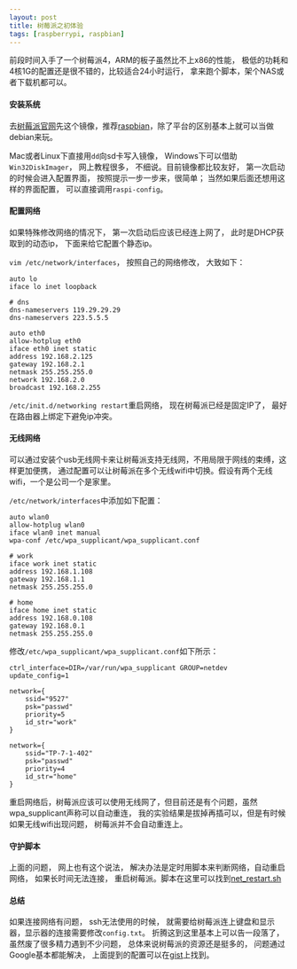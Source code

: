 ```yaml
---
layout: post
title: 树莓派之初体验
tags: [raspberrypi, raspbian]
---
```


前段时间入手了一个树莓派4，ARM的板子虽然比不上x86的性能， 极低的功耗和4核1G的配置还是很不错的，比较适合24小时运行， 拿来跑个脚本，架个NAS或者下载机都可以。

<!--more-->

#### 安装系统

去[树莓派官网](https://www.raspberrypi.org/)先这个镜像，推荐[raspbian](https://www.raspberrypi.org/downloads/raspbian/)，除了平台的区别基本上就可以当做debian来玩。

Mac或者Linux下直接用`dd`向sd卡写入镜像， Windows下可以借助`Win32DiskImager`， 网上教程很多， 不细说。目前镜像都比较友好， 第一次启动的时候会进入配置界面， 按照提示一步一步来，很简单； 当然如果后面还想用这样的界面配置， 可以直接调用`raspi-config`。

#### 配置网络

如果特殊修改网络的情况下， 第一次启动后应该已经连上网了， 此时是DHCP获取到的动态ip， 下面来给它配置个静态ip。

`vim /etc/network/interfaces`， 按照自己的网络修改， 大致如下：

```
auto lo
iface lo inet loopback

# dns
dns-nameservers 119.29.29.29
dns-nameservers 223.5.5.5

auto eth0
allow-hotplug eth0
iface eth0 inet static
address 192.168.2.125
gateway 192.168.2.1
netmask 255.255.255.0
network 192.168.2.0
broadcast 192.168.2.255
```

`/etc/init.d/networking restart`重启网络， 现在树莓派已经是固定IP了， 最好在路由器上绑定下避免ip冲突。

#### 无线网络

可以通过安装个usb无线网卡来让树莓派支持无线网，不用局限于网线的束缚，这样更加便携， 通过配置可以让树莓派在多个无线wifi中切换。假设有两个无线wifi，一个是公司一个是家里。

`/etc/network/interfaces`中添加如下配置：

```
auto wlan0
allow-hotplug wlan0
iface wlan0 inet manual
wpa-conf /etc/wpa_supplicant/wpa_supplicant.conf

# work
iface work inet static
address 192.168.1.108
gateway 192.168.1.1
netmask 255.255.255.0

# home
iface home inet static
address 192.168.0.108
gateway 192.168.0.1
netmask 255.255.255.0
```

修改`/etc/wpa_supplicant/wpa_supplicant.conf`如下所示：

```
ctrl_interface=DIR=/var/run/wpa_supplicant GROUP=netdev
update_config=1

network={
    ssid="9527"
    psk="passwd"
    priority=5
    id_str="work"
}

network={
    ssid="TP-7-1-402"
    psk="passwd"
    priority=4
    id_str="home"
}
```

重启网络后，树莓派应该可以使用无线网了，但目前还是有个问题，虽然wpa_supplicant声称可以自动重连， 我的实验结果是拔掉再插可以，但是有时候如果无线wifi出现问题， 树莓派并不会自动重连上。

#### 守护脚本

上面的问题， 网上也有这个说法， 解决办法是定时用脚本来判断网络，自动重启网络， 如果长时间无法连接， 重启树莓派。脚本在这里可以找到[net_restart.sh](https://gist.github.com/likebeta/eb5551cd4f4578e91dae#file-net_restart-sh)

#### 总结

如果连接网络有问题， ssh无法使用的时候， 就需要给树莓派连上键盘和显示器，显示器的连接需要修改`config.txt`。 折腾这到这里基本上可以告一段落了， 虽然废了很多精力遇到不少问题， 总体来说树莓派的资源还是挺多的， 问题通过Google基本都能解决， 上面提到的配置可以在[gist](https://gist.github.com/likebeta/eb5551cd4f4578e91dae)上找到。
